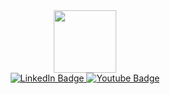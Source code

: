 <div id="header" align="center">
<img src="https://media.giphy.com/media/5jip1wBZiIFwY/giphy.gif" width="100"/>
  
<div id="badges" align="center">
  <a href="your-linkedin-URL">
    <img src="https://img.shields.io/badge/LinkedIn-blue?style=for-the-badge&logo=linkedin&logoColor=white" alt="LinkedIn Badge"/>
  </a>
  <a href="your-youtube-URL">
    <img src="https://img.shields.io/badge/YouTube-red?style=for-the-badge&logo=youtube&logoColor=white" alt="Youtube Badge"/>
  </a>
</div>

<div id="viewprof" align="center">
  <img src="[https://CLS63.com/ghpvc/?username= your-github-username&style=flat-square&color=blue](https://github.com/CLS63)" alt=""/>
</div>
